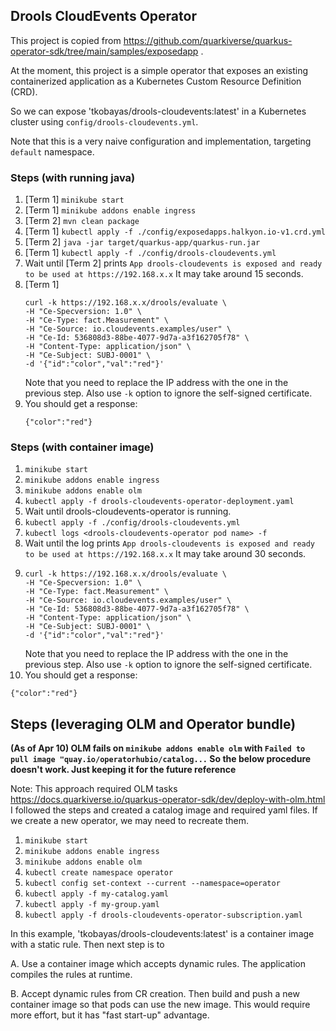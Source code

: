 ## Drools CloudEvents Operator

This project is copied from https://github.com/quarkiverse/quarkus-operator-sdk/tree/main/samples/exposedapp .

At the moment, this project is a simple operator that exposes an existing containerized application as a Kubernetes Custom Resource Definition (CRD).

So we can expose 'tkobayas/drools-cloudevents:latest' in a Kubernetes cluster using `config/drools-cloudevents.yml`.

Note that this is a very naive configuration and implementation, targeting `default` namespace.

### Steps (with running java)

1. [Term 1] `minikube start`
2. [Term 1] `minikube addons enable ingress`
3. [Term 2] `mvn clean package`
4. [Term 1] `kubectl apply -f ./config/exposedapps.halkyon.io-v1.crd.yml`
5. [Term 2] `java -jar target/quarkus-app/quarkus-run.jar`
6. [Term 1] `kubectl apply -f ./config/drools-cloudevents.yml`
7. Wait until [Term 2] prints `App drools-cloudevents is exposed and ready to be used at https://192.168.x.x` It may take around 15 seconds.
8. [Term 1] 
   ```
   curl -k https://192.168.x.x/drools/evaluate \
   -H "Ce-Specversion: 1.0" \
   -H "Ce-Type: fact.Measurement" \
   -H "Ce-Source: io.cloudevents.examples/user" \
   -H "Ce-Id: 536808d3-88be-4077-9d7a-a3f162705f78" \
   -H "Content-Type: application/json" \
   -H "Ce-Subject: SUBJ-0001" \
   -d '{"id":"color","val":"red"}'
   ```
   Note that you need to replace the IP address with the one in the previous step. Also use `-k` option to ignore the self-signed certificate.
9. You should get a response:
   ```
   {"color":"red"}
   ```

### Steps (with container image)

1. `minikube start`
2. `minikube addons enable ingress`
3. `minikube addons enable olm`
4. `kubectl apply -f drools-cloudevents-operator-deployment.yaml`
5. Wait until drools-cloudevents-operator is running.
6. `kubectl apply -f ./config/drools-cloudevents.yml`
7. `kubectl logs <drools-cloudevents-operator pod name> -f`
8. Wait until the log prints `App drools-cloudevents is exposed and ready to be used at https://192.168.x.x` It may take around 30 seconds.
9.
   ```
   curl -k https://192.168.x.x/drools/evaluate \
   -H "Ce-Specversion: 1.0" \
   -H "Ce-Type: fact.Measurement" \
   -H "Ce-Source: io.cloudevents.examples/user" \
   -H "Ce-Id: 536808d3-88be-4077-9d7a-a3f162705f78" \
   -H "Content-Type: application/json" \
   -H "Ce-Subject: SUBJ-0001" \
   -d '{"id":"color","val":"red"}'
   ```
   Note that you need to replace the IP address with the one in the previous step. Also use `-k` option to ignore the self-signed certificate.
10. You should get a response:
   ```
   {"color":"red"}
   ```
   
## Steps (leveraging OLM and Operator bundle)

**(As of Apr 10) OLM fails on `minikube addons enable olm` with `Failed to pull image "quay.io/operatorhubio/catalog...` So the below procedure doesn't work. Just keeping it for the future reference**

Note: This approach required OLM tasks https://docs.quarkiverse.io/quarkus-operator-sdk/dev/deploy-with-olm.html I followed the steps and created a catalog image and required yaml files. If we create a new operator, we may need to recreate them.

1. `minikube start`
2. `minikube addons enable ingress`
3. `minikube addons enable olm`
4. `kubectl create namespace operator`
5. `kubectl config set-context --current --namespace=operator`
6. `kubectl apply -f my-catalog.yaml`
7. `kubectl apply -f my-group.yaml`
8. `kubectl apply -f drools-cloudevents-operator-subscription.yaml`




In this example, 'tkobayas/drools-cloudevents:latest' is a container image with a static rule. Then next step is to

A. Use a container image which accepts dynamic rules. The application compiles the rules at runtime.

B. Accept dynamic rules from CR creation. Then build and push a new container image so that pods can use the new image. This would require more effort, but it has "fast start-up" advantage.

